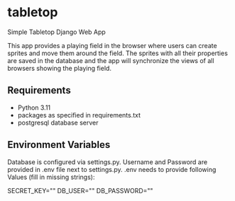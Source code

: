 # tabletop

Simple Tabletop Django Web App

This app provides a playing field in the browser where users
can create sprites and move them around the field. The sprites
with all their properties are saved in the database and the
app will synchronize the views of all browsers showing the
playing field.

## Requirements

- Python 3.11
- packages as specified in requirements.txt
- postgresql database server

## Environment Variables

Database is configured via settings.py. Username and Password
are provided in .env file next to settings.py. .env needs to
provide following Values (fill in missing strings):

SECRET_KEY=""
DB_USER=""
DB_PASSWORD=""
